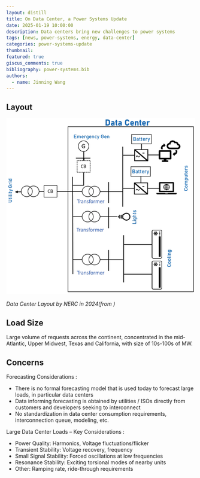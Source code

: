 ```yaml
---
layout: distill
title: On Data Center, a Power Systems Update
date: 2025-01-19 10:00:00
description: Data centers bring new challenges to power systems
tags: [news, power-systems, energy, data-center]
categories: power-systems-update
thumbnail:
featured: true
giscus_comments: true
bibliography: power-systems.bib
authors:
  - name: Jinning Wang
---
```


## Layout

<div style="text-align: ;left;">
  <img src="/assets/img/psupdate/data-center-layout.png" alt="Data Center Layout" style="width: 540px; height: auto;">
  <p><em>Data Center Layout by NERC in 2024(from <d-cite key="nerc2024datacenter"></d-cite>) </em></p>
</div>

## Load Size

Large volume of requests across the continent, concentrated in the mid-Atlantic, Upper Midwest, Texas and California, with size of 10s-100s of MW. <d-cite key="giraldez2024large"></d-cite>

## Concerns

Forecasting Considerations <d-cite key="giraldez2024large"></d-cite>:
- There is no formal forecasting model that is used today to forecast large loads, in particular data centers
- Data informing forecasting is obtained by utilities / ISOs directly from customers and developers seeking to interconnect
- No standardization in data center consumption requirements, interconnection queue, modeling, etc.

Large Data Center Loads – Key Considerations <d-cite key="shah2024interconnection"></d-cite>:
- Power Quality: Harmonics, Voltage fluctuations/flicker
- Transient Stability: Voltage recovery, frequency
- Small Signal Stability: Forced oscillations at low frequencies 
- Resonance Stability: Exciting torsional modes of nearby units
- Other: Ramping rate, ride-through requirements
